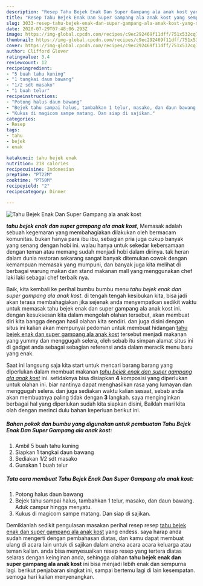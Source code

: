 ```yaml
---
description: "Resep Tahu Bejek Enak Dan Super Gampang ala anak kost yang sempurna"
title: "Resep Tahu Bejek Enak Dan Super Gampang ala anak kost yang sempurna"
slug: 3033-resep-tahu-bejek-enak-dan-super-gampang-ala-anak-kost-yang-sempurna
date: 2020-07-29T07:48:06.293Z
image: https://img-global.cpcdn.com/recipes/c9ec292469f11dff/751x532cq70/tahu-bejek-enak-dan-super-gampang-ala-anak-kost-foto-resep-utama.jpg
thumbnail: https://img-global.cpcdn.com/recipes/c9ec292469f11dff/751x532cq70/tahu-bejek-enak-dan-super-gampang-ala-anak-kost-foto-resep-utama.jpg
cover: https://img-global.cpcdn.com/recipes/c9ec292469f11dff/751x532cq70/tahu-bejek-enak-dan-super-gampang-ala-anak-kost-foto-resep-utama.jpg
author: Clifford Glover
ratingvalue: 3.4
reviewcount: 12
recipeingredient:
- "5 buah tahu kuning"
- "1 tangkai daun bawang"
- "1/2 sdt masako"
- "1 buah telur"
recipeinstructions:
- "Potong halus daun bawang"
- "Bejek tahu sampai halus, tambahkan 1 telur, masako, dan daun bawang. Aduk campur hingga menyatu."
- "Kukus di magicom sampe matang. Dan siap di sajikan."
categories:
- Resep
tags:
- tahu
- bejek
- enak

katakunci: tahu bejek enak 
nutrition: 218 calories
recipecuisine: Indonesian
preptime: "PT22M"
cooktime: "PT50M"
recipeyield: "2"
recipecategory: Dinner

---
```



![Tahu Bejek Enak Dan Super Gampang ala anak kost](https://img-global.cpcdn.com/recipes/c9ec292469f11dff/751x532cq70/tahu-bejek-enak-dan-super-gampang-ala-anak-kost-foto-resep-utama.jpg)

<b><i>tahu bejek enak dan super gampang ala anak kost</i></b>, Memasak adalah sebuah kegemaran yang membahagiakan dilakukan oleh bermacam komunitas. bukan hanya para ibu ibu, sebagian pria juga cukup banyak yang senang dengan hobi ini. walau hanya untuk sekedar kebersamaan dengan teman atau memang sudah menjadi hobi dalam dirinya. tak heran dalam dunia restoran sekarang sangat banyak ditemukan cowok dengan kemampuan memasak yang mumpuni, dan banyak juga kita melihat di berbagai warung makan dan stand makanan mall yang menggunakan chef laki laki sebagai chef terbaik nya.

Baik, kita kembali ke perihal bumbu bumbu menu <i>tahu bejek enak dan super gampang ala anak kost</i>. di tengah tengah kesibukan kita, bisa jadi akan terasa membahagiakan jika sejenak anda menyempatkan sedikit waktu untuk memasak tahu bejek enak dan super gampang ala anak kost ini. dengan kesuksesan kita dalam mengolah olahan tersebut, akan membuat diri kita bangga dengan hasil olahan kita sendiri. dan juga disini dengan situs ini kalian akan mempunyai pedoman untuk membuat hidangan <u>tahu bejek enak dan super gampang ala anak kost</u> tersebut menjadi makanan yang yummy dan menggugah selera, oleh sebab itu simpan alamat situs ini di gadget anda sebagai sebagian referensi anda dalam meracik menu baru yang enak.




Saat ini langsung saja kita start untuk mencari barang barang yang diperlukan dalam membuat makanan <u><i>tahu bejek enak dan super gampang ala anak kost</i></u> ini. setidaknya bisa disiapkan <b>4</b> komposisi yang diperlukan untuk olahan ini. biar nantinya dapat menghasilkan rasa yang lumayan dan menggugah selera. dan juga sediakan waktu kalian sesaat, sebab anda akan membuatnya paling tidak dengan <b>3</b> langkah. saya menginginkan berbagai hal yang diperlukan sudah kita siapkan disini, Baiklah mari kita olah dengan merinci dulu bahan keperluan berikut ini.

<!--inarticleads1-->

##### Bahan pokok dan bumbu yang digunakan untuk pembuatan Tahu Bejek Enak Dan Super Gampang ala anak kost:

1. Ambil 5 buah tahu kuning
1. Siapkan 1 tangkai daun bawang
1. Sediakan 1/2 sdt masako
1. Gunakan 1 buah telur




<!--inarticleads2-->

##### Tata cara membuat Tahu Bejek Enak Dan Super Gampang ala anak kost:

1. Potong halus daun bawang
1. Bejek tahu sampai halus, tambahkan 1 telur, masako, dan daun bawang. Aduk campur hingga menyatu.
1. Kukus di magicom sampe matang. Dan siap di sajikan.




Demikianlah sedikit pengulasan masakan perihal resep resep <u>tahu bejek enak dan super gampang ala anak kost</u> yang endess. saya harap anda sudah mengerti dengan pembahasan diatas, dan kamu dapat membuat ulang di acara lain untuk di sajikan dalam aneka acara acara keluarga atau teman kalian. anda bisa menyesuaikan resep resep yang tertera diatas selaras dengan keinginan anda, sehingga olahan <b>tahu bejek enak dan super gampang ala anak kost</b> ini bisa menjadi lebih enak dan sempurna lagi. berikut penjabaran singkat ini, sampai bertemu lagi di lain kesempatan. semoga hari kalian menyenangkan.
